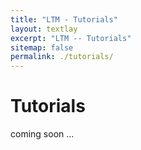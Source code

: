 ```yaml
---
title: "LTM - Tutorials"
layout: textlay
excerpt: "LTM -- Tutorials"
sitemap: false
permalink: ./tutorials/
---
```


# Tutorials

coming soon ...
